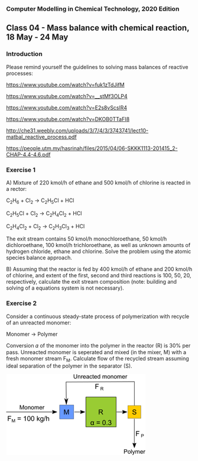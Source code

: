 ### Computer Modelling in Chemical Technology, 2020 Edition

## Class 04 - Mass balance with chemical reaction, 18 May - 24 May


### Introduction

Please remind yourself the guidelines to solving mass balances of reactive processes:

https://www.youtube.com/watch?v=fuk1zTdJifM

https://www.youtube.com/watch?v=__stMf3OLP4

https://www.youtube.com/watch?v=E2s8vScslR4

https://www.youtube.com/watch?v=DKOB0TTaFI8

http://che31.weebly.com/uploads/3/7/4/3/3743741/lect10-matbal_reactive_process.pdf

https://people.utm.my/hasrinah/files/2015/04/06-SKKK1113-201415_2-CHAP-4.4-4.6.pdf

### Exercise 1

A) Mixture of 220 kmol/h of ethane and 500 kmol/h of chlorine is reacted in a rector: 

C<sub>2</sub>H<sub>6</sub> + Cl<sub>2</sub> &#8594; C<sub>2</sub>H<sub>5</sub>Cl + HCl

C<sub>2</sub>H<sub>5</sub>Cl + Cl<sub>2</sub> &#8594; C<sub>2</sub>H<sub>4</sub>Cl<sub>2</sub> + HCl

C<sub>2</sub>H<sub>4</sub>Cl<sub>2</sub> + Cl<sub>2</sub> &#8594; C<sub>2</sub>H<sub>3</sub>Cl<sub>3</sub> + HCl


The exit stream contains 50 kmol/h monochloroethane, 50 kmol/h dichloroethane, 100 kmol/h trichloroethane, as well as unknown amounts of hydrogen chloride, ethane and chlorine. Solve the problem using the atomic species balance approach.

B) Assuming that the reactor is fed by 400 kmol/h of ethane and 200 kmol/h of chlorine, and extent of the first, second and third reactions is 100, 50, 20, respectively, calculate the exit stream composition (note: building and solving of a equations system is not necessary). 

### Exercise 2

Consider a continuous steady-state process of polymerization with recycle of an unreacted monomer:

Monomer  &#8594; Polymer

Conversion 𝛼 of the monomer into the polymer in the reactor (R) is 30% per pass. Unreacted monomer is seperated and mixed (in the mixer, M) with a fresh monomer stream F<sub>M</sub>. Calculate flow of the recycled
stream assuming ideal separation of the polymer in the separator (S).

<img align="center" src="ex2.png"/>

